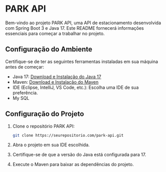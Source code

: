 # PARK API 

Bem-vindo ao projeto PARK API, uma API de estacionamento desenvolvida com Spring Boot 3 e Java 17. Este README fornecerá informações essenciais para começar a trabalhar no projeto.

## Configuração do Ambiente

Certifique-se de ter as seguintes ferramentas instaladas em sua máquina antes de começar:

- Java 17: [Download e Instalação do Java 17](https://www.oracle.com/java/technologies/javase-downloads.html)
- Maven: [Download e Instalação do Maven](https://maven.apache.org/download.cgi)
- IDE (Eclipse, IntelliJ, VS Code, etc.): Escolha uma IDE de sua preferência.
- My SQL

## Configuração do Projeto

1. Clone o repositório PARK API:

    ```bash
    git clone https://seurepositorio.com/park-api.git
    ```

2. Abra o projeto em sua IDE escolhida.

3. Certifique-se de que a versão do Java está configurada para 17.

4. Execute o Maven para baixar as dependências do projeto.
